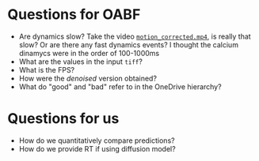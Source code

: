 # Questions for OABF
- Are dynamics slow? Take the video [`motion_corrected.mp4`](2-denoise/motion_corrected.mp4), is really that slow? Or are there any fast dynamics events? I thought the calcium dinamycs were in the order of 100-1000ms
- What are the values in the input `tiff`?
- What is the FPS?
- How were the *denoised* version obtained?
- What do "good" and "bad" refer to in the OneDrive hierarchy?

# Questions for us
- How do we quantitatively compare predictions?
- How do we provide RT if using diffusion model?